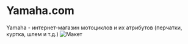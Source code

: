# Yamaha.com
Yamaha - интернет-магазин мотоциклов и их атрибутов (перчатки, куртка, шлем и т.д.)
![Макет](https://sun9-18.userapi.com/c856132/v856132232/cf9ba/PVsmu5CUGWc.jpg)
